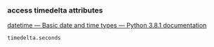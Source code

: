 ### access timedelta attributes


[datetime — Basic date and time types — Python 3.8.1 documentation](https://docs.python.org/3/library/datetime.html)




```python
timedelta.seconds
```
